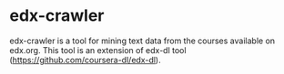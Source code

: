 # edx-crawler

edx-crawler is a tool for mining text data from the courses available on edx.org. 
This tool is an extension of edx-dl tool (https://github.com/coursera-dl/edx-dl).